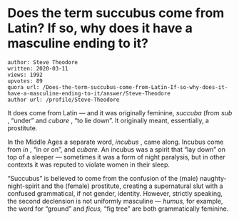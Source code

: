 # Does the term succubus come from Latin? If so, why does it have a masculine ending to it?

	author: Steve Theodore
	written: 2020-03-11
	views: 1992
	upvotes: 89
	quora url: /Does-the-term-succubus-come-from-Latin-If-so-why-does-it-have-a-masculine-ending-to-it/answer/Steve-Theodore
	author url: /profile/Steve-Theodore


It does come from Latin — and it was originally feminine, _succuba_  (from _sub_ , “under” and _cubare_ , “to lie down”. It originally meant, essentially, a prostitute.

In the Middle Ages a separate word, _incubus_ , came along. Incubus come from _in_ , “in or on”, and _cubare._ An incubus was a spirit that “lay down” on top of a sleeper — sometimes it was a form of night paralysis, but in other contexts it was reputed to violate women in their sleep.

“Succubus” is believed to come from the confusion of the (male) naughty-night-spirit and the (female) prostitute, creating a supernatural slut with a confused grammatical, if not gender, identity. However, strictly speaking, the second declension is not uniformly masculine — _humus,_ for example, the word for “ground” and _ficus,_ “fig tree” are both grammatically feminine.

